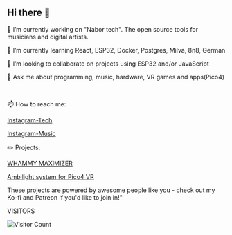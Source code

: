 ## Hi there 👋



🔭 I’m currently working on "Nabor tech". The open source tools for musicians and digital artists. 

🌱 I’m currently learning React, ESP32, Docker, Postgres, Milva, 8n8, German

👯 I’m looking to collaborate on projects using ESP32 and/or JavaScript

💬 Ask me about programming, music, hardware, VR games and apps(Pico4)

<br>

📫 How to reach me:

[Instagram-Tech](https://instagram.com/highelectroniker)

[Instagram-Music](https://instagram.com/jsonslim)

:pencil2: Projects:

[WHAMMY MAXIMIZER](https://wave42.gumroad.com/l/whammymaximizer)

[Ambilight system for Pico4 VR](https://wave42.gumroad.com/l/vr_ambilight)

These projects are powered by awesome people like you - check out my Ko-fi and Patreon if you'd like to join in!"


VISITORS

![Visitor Count](https://profile-counter.glitch.me/jsonslim/count.svg)
